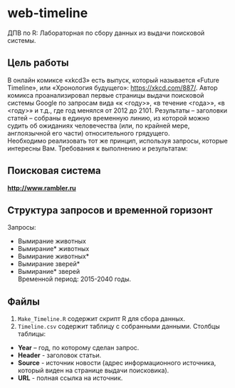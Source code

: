 ﻿# web-timeline  
ДПВ по R: Лабораторная по сбору данных из выдачи поисковой системы.  
  
## Цель работы  
В онлайн комиксе «xkcd3» есть выпуск, который называется «Future
Timeline», или «Хронология будущего»: https://xkcd.com/887/. Автор комикса
проанализировал первые страницы выдачи поисковой системы Google
по запросам вида «к <году>», «в течение <года>», «в <году>» и т.д., где год
менялся от 2012 до 2101. Результаты – заголовки статей – собраны в единую
временную линию, из которой можно судить об ожиданиях человечества (или,
по крайней мере, англоязычной его части) относительного грядущего.  
Необходимо реализовать тот же принцип, используя запросы,
которые интересны Вам. Требования к выполнению и результатам:
  
## Поисковая система  
**http://www.rambler.ru**
  
## Структура запросов и временной горизонт  
Запросы:  
* Вымирание животных  
* Вымирание* животных  
* Вымирание животных*  
* Вымирание зверей*  
* Вымирание* зверей  
Временной период: 2015-2040 годы.  

  
## Файлы    
 1. ```Make_Timeline.R``` содержит скрипт R для сбора данных.  
 2. ```Timeline.csv``` содержит таблицу с собранными данными. Столбцы таблицы:  
  * **Year** – год, по которому сделан запрос.  
  * **Header** - заголовок статьи.  
  * **Source** - источник новости (адрес информационного источника, который виден на странице выдачи поисковика).  
  * **URL** - полная ссылка на источник.  
